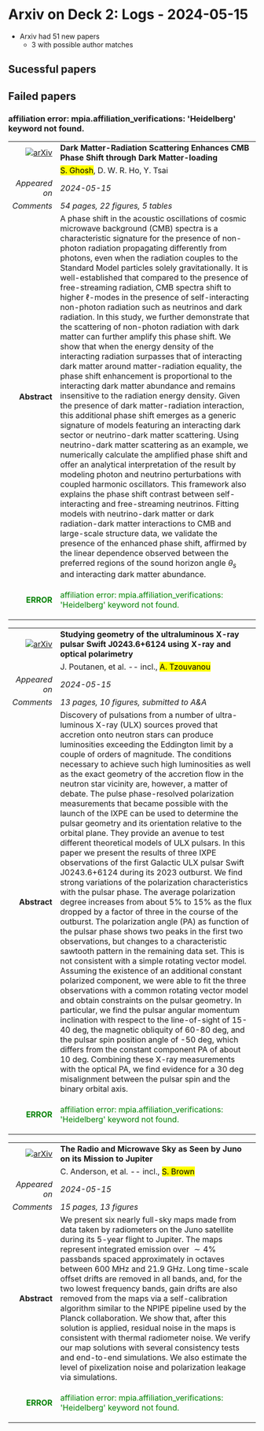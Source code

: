 # Arxiv on Deck 2: Logs - 2024-05-15

* Arxiv had 51 new papers
    * 3 with possible author matches

## Sucessful papers

## Failed papers

### affiliation error: mpia.affiliation_verifications: 'Heidelberg' keyword not found. 


|||
|---:|:---|
| [![arXiv](https://img.shields.io/badge/arXiv-2405.08064-b31b1b.svg)](https://arxiv.org/abs/2405.08064) | **Dark Matter-Radiation Scattering Enhances CMB Phase Shift through Dark Matter-loading**  |
|| <mark>S. Ghosh</mark>, D. W. R. Ho, Y. Tsai |
|*Appeared on*| *2024-05-15*|
|*Comments*| *54 pages, 22 figures, 5 tables*|
|**Abstract**|            A phase shift in the acoustic oscillations of cosmic microwave background (CMB) spectra is a characteristic signature for the presence of non-photon radiation propagating differently from photons, even when the radiation couples to the Standard Model particles solely gravitationally. It is well-established that compared to the presence of free-streaming radiation, CMB spectra shift to higher $\ell$-modes in the presence of self-interacting non-photon radiation such as neutrinos and dark radiation. In this study, we further demonstrate that the scattering of non-photon radiation with dark matter can further amplify this phase shift. We show that when the energy density of the interacting radiation surpasses that of interacting dark matter around matter-radiation equality, the phase shift enhancement is proportional to the interacting dark matter abundance and remains insensitive to the radiation energy density. Given the presence of dark matter-radiation interaction, this additional phase shift emerges as a generic signature of models featuring an interacting dark sector or neutrino-dark matter scattering. Using neutrino-dark matter scattering as an example, we numerically calculate the amplified phase shift and offer an analytical interpretation of the result by modeling photon and neutrino perturbations with coupled harmonic oscillators. This framework also explains the phase shift contrast between self-interacting and free-streaming neutrinos. Fitting models with neutrino-dark matter or dark radiation-dark matter interactions to CMB and large-scale structure data, we validate the presence of the enhanced phase shift, affirmed by the linear dependence observed between the preferred regions of the sound horizon angle $\theta_s$ and interacting dark matter abundance.         |
|<p style="color:green"> **ERROR** </p>| <p style="color:green">affiliation error: mpia.affiliation_verifications: 'Heidelberg' keyword not found.</p> |


|||
|---:|:---|
| [![arXiv](https://img.shields.io/badge/arXiv-2405.08107-b31b1b.svg)](https://arxiv.org/abs/2405.08107) | **Studying geometry of the ultraluminous X-ray pulsar Swift J0243.6+6124 using X-ray and optical polarimetry**  |
|| J. Poutanen, et al. -- incl., <mark>A. Tzouvanou</mark> |
|*Appeared on*| *2024-05-15*|
|*Comments*| *13 pages, 10 figures, submitted to A&A*|
|**Abstract**|            Discovery of pulsations from a number of ultra-luminous X-ray (ULX) sources proved that accretion onto neutron stars can produce luminosities exceeding the Eddington limit by a couple of orders of magnitude. The conditions necessary to achieve such high luminosities as well as the exact geometry of the accretion flow in the neutron star vicinity are, however, a matter of debate. The pulse phase-resolved polarization measurements that became possible with the launch of the IXPE can be used to determine the pulsar geometry and its orientation relative to the orbital plane. They provide an avenue to test different theoretical models of ULX pulsars. In this paper we present the results of three IXPE observations of the first Galactic ULX pulsar Swift J0243.6+6124 during its 2023 outburst. We find strong variations of the polarization characteristics with the pulsar phase. The average polarization degree increases from about 5% to 15% as the flux dropped by a factor of three in the course of the outburst. The polarization angle (PA) as function of the pulsar phase shows two peaks in the first two observations, but changes to a characteristic sawtooth pattern in the remaining data set. This is not consistent with a simple rotating vector model. Assuming the existence of an additional constant polarized component, we were able to fit the three observations with a common rotating vector model and obtain constraints on the pulsar geometry. In particular, we find the pulsar angular momentum inclination with respect to the line-of-sight of 15-40 deg, the magnetic obliquity of 60-80 deg, and the pulsar spin position angle of -50 deg, which differs from the constant component PA of about 10 deg. Combining these X-ray measurements with the optical PA, we find evidence for a 30 deg misalignment between the pulsar spin and the binary orbital axis.         |
|<p style="color:green"> **ERROR** </p>| <p style="color:green">affiliation error: mpia.affiliation_verifications: 'Heidelberg' keyword not found.</p> |


|||
|---:|:---|
| [![arXiv](https://img.shields.io/badge/arXiv-2405.08388-b31b1b.svg)](https://arxiv.org/abs/2405.08388) | **The Radio and Microwave Sky as Seen by Juno on its Mission to Jupiter**  |
|| C. Anderson, et al. -- incl., <mark>S. Brown</mark> |
|*Appeared on*| *2024-05-15*|
|*Comments*| *15 pages, 13 figures*|
|**Abstract**|            We present six nearly full-sky maps made from data taken by radiometers on the Juno satellite during its 5-year flight to Jupiter. The maps represent integrated emission over $\sim 4\%$ passbands spaced approximately in octaves between 600 MHz and 21.9 GHz. Long time-scale offset drifts are removed in all bands, and, for the two lowest frequency bands, gain drifts are also removed from the maps via a self-calibration algorithm similar to the NPIPE pipeline used by the Planck collaboration. We show that, after this solution is applied, residual noise in the maps is consistent with thermal radiometer noise. We verify our map solutions with several consistency tests and end-to-end simulations. We also estimate the level of pixelization noise and polarization leakage via simulations.         |
|<p style="color:green"> **ERROR** </p>| <p style="color:green">affiliation error: mpia.affiliation_verifications: 'Heidelberg' keyword not found.</p> |

